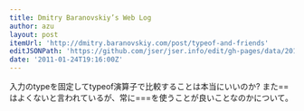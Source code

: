```yaml
---
title: Dmitry Baranovskiy’s Web Log
author: azu
layout: post
itemUrl: 'http://dmitry.baranovskiy.com/post/typeof-and-friends'
editJSONPath: 'https://github.com/jser/jser.info/edit/gh-pages/data/2011/01/index.json'
date: '2011-01-24T19:16:00Z'
---
```

入力のtypeを固定してtypeof演算子で比較することは本当にいいのか?
また==はよくないと言われているが、常に===を使うことが良いことなのかについて。
